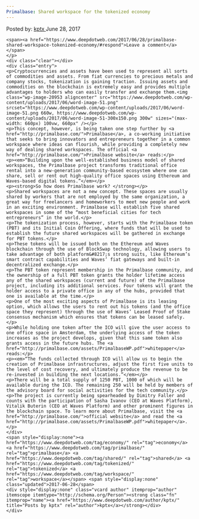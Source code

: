 ```yaml
---
Primalbase: Shared workspace for the tokenized economy
---
```

<article class="post-listing post-20945 post type-post status-publish format-standard has-post-thumbnail hentry category-deepdot-news tag-economy tag-primalbase tag-shared tag-tokenized tag-workspace">
    <div class="post-inner">
        <span>Posted by: <a href="https://www.deepdotweb.com/author/kptx/" title="">kptx </a></span>
    <span>June 28, 2017</span>
    
    <span><a href="https://www.deepdotweb.com/2017/06/28/primalbase-shared-workspace-tokenized-economy/#respond">Leave a comment</a></span>
    </p>
    <div class="clear"></div>
    <div class="entry">
    <p>Cryptocurrencies and assets have been used to represent all sorts of commodities and assets. From fiat currencies to precious metals and company stocks, tokenization is gaining traction. Issuing assets and commodities on the blockchain is extremely easy and provides multiple advantages to holders who can easily transfer and exchange them.<img class="wp-image-20953 aligncenter" src="https://www.deepdotweb.com/wp-content/uploads/2017/06/word-image-51.png" srcset="https://www.deepdotweb.com/wp-content/uploads/2017/06/word-image-51.png 660w, https://www.deepdotweb.com/wp-content/uploads/2017/06/word-image-51-300x150.png 300w" sizes="(max-width: 660px) 100vw, 660px" /></p>
    <p>This concept, however, is being taken one step further by <a href="http://primalbase.com/">Primalbase</a>, a co-working initiative that seeks to bring innovators and entrepreneurs together in a common workspace where ideas can flourish, while providing a completely new way of dealing shared workspaces. The official <a href="http://primalbase.com/">Primalbase website</a> reads:</p>
    <p><em>“Building upon the well-established business model of shared workspaces, the Primalbase project transforms traditional office rental into a new-generation community-based ecosystem where one can share, sell or rent out high-quality office spaces using Ethereum and Waves-based digital tokens.”</em></p>
    <p><strong>So how does Primalbase work? </strong></p>
    <p>Shared workspaces are not a new concept. These spaces are usually shared by workers that are not employed by the same organization, a great way for freelancers and homeworkers to meet new people and work in an exciting environment. Primalbase will establish five shared workspaces in some of the “most beneficial cities for tech entrepreneurs” in the world.</p>
    <p>The tokenization process, however, starts with the Primalbase token (PBT) and its Initial Coin Offering, where funds that will be used to establish the future shared workspaces will be gathered in exchange for PBT tokens.</p>
    <p>These tokens will be issued both on the Ethereum and Waves blockchain through the use of BlockSwap technology, allowing users to take advantage of both platform&#8217;s strong suits, like Ethereum’s smart contract capabilities and Waves’ fiat gateways and built-in decentralized exchange.</p>
    <p>The PBT token represent membership in the Primalbase community, and the ownership of a full PBT token grants the holder lifetime access any of the shared workspaces (current and future) of the Primalbase project, including its additional services. Four tokens will grant the holder access to a private office in any of the hubs, provided that one is available at the time.</p>
    <p>One of the most exciting aspects of Primalbase is its leasing option, which allows the users to rent out his tokens (and the office space they represent) through the use of Waves’ Leased Proof of Stake consensus mechanism which ensures that tokens can be leased safely.</p>
    <p>While holding one token after the ICO will give the user access to one office space in Amsterdam, the underlying access of the token increases as the project develops, given that this same token also grants access in the future hubs. The <a href="http://primalbase.com/assets/PrimalbaseWP.pdf">whitepaper</a> reads:</p>
    <p><em>“The funds collected through ICO will allow us to begin the creation of Primalbase infrastructures, adjust the first five units to the level of cost recovery, and ultimately produce the revenue to be re-invested in building the next locations.”</em></p>
    <p>There will be a total supply of 1250 PBT, 1000 of which will be available during the ICO. The remaining 250 will be held by members of the advisory board for social activities for the tech community.</p>
    <p>The project is currently being spearheaded by Dimitry Faller and counts with the participation of Sasha Ivanov (CEO at Waves Platform), Vitalik Buterin (CEO at Waves Platform) and other prominent figures in the blockchain space. To learn more about Primalbase, visit the <a href="http://primalbase.com/">official website</a> and read the <a href="http://primalbase.com/assets/PrimalbaseWP.pdf">whitepaper</a>.</p>
    </div>
    <span style="display:none"><a href="https://www.deepdotweb.com/tag/economy/" rel="tag">economy</a> <a href="https://www.deepdotweb.com/tag/primalbase/" rel="tag">primalbase</a> <a href="https://www.deepdotweb.com/tag/shared/" rel="tag">shared</a> <a href="https://www.deepdotweb.com/tag/tokenized/" rel="tag">tokenized</a> <a href="https://www.deepdotweb.com/tag/workspace/" rel="tag">workspace</a></span> <span style="display:none" class="updated">2017-06-28</span>
    <div style="display:none" class="vcard author" itemprop="author" itemscope itemtype="http://schema.org/Person"><strong class="fn" itemprop="name"><a href="https://www.deepdotweb.com/author/kptx/" title="Posts by kptx" rel="author">kptx</a></strong></div>
    </div>
</article>

